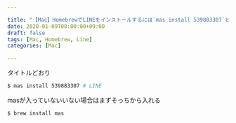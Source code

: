 ```yaml
---

title: "【Mac】HomebrewでLINEをインストールするには`mas install 539883307`と実行すればいいらしい"
date: 2020-01-09T00:00:00+09:00
draft: false
tags: [Mac, Homebrew, Line]
categories: [Mac]

---
```


タイトルどおり
```bash
$ mas install 539883307 # LINE
```

masが入っていないいない場合はまずそっちから入れる
```bash
$ brew install mas
```
